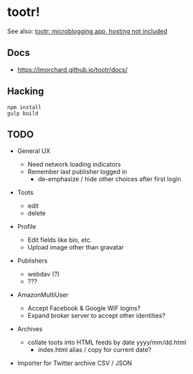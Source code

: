 # tootr!

See also: [tootr: microblogging app, hosting not included](http://blog.lmorchard.com/2014/10/11/tootr-1)

## Docs

* <https://lmorchard.github.io/tootr/docs/>

## Hacking

```
npm install
gulp build
```

## TODO

* General UX
  * Need network loading indicators
  * Remember last publisher logged in
    * de-emphasize / hide other choices after first login

* Toots
  * edit
  * delete

* Profile
  * Edit fields like bio, etc.
  * Upload image other than gravatar

* Publishers
  * webdav (?)
  * ???

* AmazonMultiUser
  * Accept Facebook & Google WIF logins?
  * Expand broker server to accept other identities?

* Archives
  * collate toots into HTML feeds by date yyyy/mm/dd.html
    * index.html alias / copy for current date?

* Importer for Twitter archive CSV / JSON
